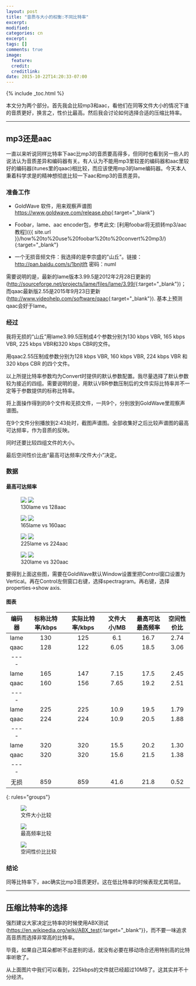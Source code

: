 ```yaml
---
layout: post
title: "音质与大小的权衡:不同比特率"
excerpt:
modified:
categories: cn
excerpt:
tags: []
comments: true
image:
  feature: 
  credit: 
  creditlink:
date: 2015-10-22T14:20:33-07:00
---
```


{% include _toc.html %}

本文分为两个部分。首先我会比较mp3和aac，看他们在同等文件大小的情况下谁的音质更好，换言之，性价比最高。然后我会讨论如何选择合适的压缩比特率。

---

## mp3还是aac

一直以来听说同样比特率下aac比mp3的音质要高得多，但同时也看到另一些人的说法认为音质差异和编码器有关。有人认为不能用mp3里较差的编码器和aac里较好的编码器(itunes里的qaac)相比较，而应该使用mp3的lame编码器。今天本人秉着科学求是的精神想彻底比较一下aac和mp3的音质差异。

### 准备工作

* GoldWave 软件，用来观察声谱图<https://www.goldwave.com/release.php>{:target="_blank"}

* Foobar，lame、aac encoder包，参考此文: [利用foobar将无损转mp3/aac教程]({{ site.url }}/how%20to%20use%20foobar%20to%20convert%20mp3/){:target="_blank"}

* 一个无损音频文件：我选择的是李宗盛的"山丘"。链接：http://pan.baidu.com/s/1bnjtIft 密码：numl

需要说明的是，最新的lame版本3.99.5是2012年2月28日更新的(<http://sourceforge.net/projects/lame/files/lame/3.99/>{:target="_blank"})；而qaac最新版2.55是2015年9月23日更新(<http://www.videohelp.com/software/qaac>{:target="_blank"}). 基本上预测qaac会好于lame。

### 经过

我将无损的“山丘”用lame3.99.5压制成4个参数分别为130 kbps VBR, 165 kbps VBR, 225 kbps VBR和320 kbps CBR的文件。

用qaac2.55压制成参数分别为128 kbps VBR, 160 kbps VBR, 224 kbps VBR 和 320 kbps CBR 的四个文件。

以上所提比特率参数均为Convert时提供的默认参数配置。我尽量选择了默认参数较为接近的四组。需要说明的是，用默认VBR参数压制后的文件实际比特率并不一定等于参数提供的标称比特率。

将上面操作得到的8个文件和无损文件，一共9个，分别放到GoldWave里观察声谱图。

在9个文件分别播放到2:43处时，截图声谱图。全部收集好之后比较声谱图的最高可达频率，作为音质的反映。

同时还要比较四组文件的大小。

最后空间性价比由“最高可达频率/文件大小”决定。

### 数据

#### 最高可达频率

<figure class="half">
  <a href="http://{{ site.url }}/images/kbps/130lame.JPG"><img src="http://{{ site.url }}/images/kbps/130lame.JPG"></a>
  <a href="http://{{ site.url }}/images/kbps/128aac.JPG"><img src="http://{{ site.url }}/images/kbps/128aac.JPG"></a>
  <figcaption>130lame vs 128aac</figcaption>
</figure>

<figure class="half">
  <a href="http://{{ site.url }}/images/kbps/130lame.JPG"><img src="http://{{ site.url }}/images/kbps/130lame.JPG"></a>
  <a href="http://{{ site.url }}/images/kbps/128aac.JPG"><img src="http://{{ site.url }}/images/kbps/128aac.JPG"></a>
  <figcaption>165lame vs 160aac</figcaption>
</figure>

<figure class="half">
  <a href="http://{{ site.url }}/images/kbps/130lame.JPG"><img src="http://{{ site.url }}/images/kbps/130lame.JPG"></a>
  <a href="http://{{ site.url }}/images/kbps/128aac.JPG"><img src="http://{{ site.url }}/images/kbps/128aac.JPG"></a>
  <figcaption>225lame vs 224aac</figcaption>
</figure>

<figure class="half">
  <a href="http://{{ site.url }}/images/kbps/130lame.JPG"><img src="http://{{ site.url }}/images/kbps/130lame.JPG"></a>
  <a href="http://{{ site.url }}/images/kbps/128aac.JPG"><img src="http://{{ site.url }}/images/kbps/128aac.JPG"></a>
  <figcaption>320lame vs 320aac</figcaption>
</figure>

要得到上面这些图，需要在GoldWave默认Window设置里把Control窗口设置为Vertical。再在Control左侧窗口右键，选择spectragram。再右键，选择properties->show axis.

#### 图表

|编码器|标称比特率/kbps|实际比特率/kbps|文件大小/MB|最高可达最高频率|空间性价比|
|:--------:|:-------:|:-------:|:-------:|:-------:|:--------:|
|lame|	130|	125	|6.1|	16.7|	2.74 |
|qaac	|128|	122	|6.05|	18.5|	3.06 |
|----
|lame|	165|	147|	7.15|	17.5|	2.45 |
|qaac	|160	|156	|7.65|	19.2	|2.51 |
|----
|lame|	225	|225|	10.9|	19.5|	1.79 |
|qaac|	224|	224|	10.9|	20.5|	1.88 |
|----
|lame	|320	|320|	15.5|	20.2	|1.30 |
|qaac	|320	|320|	15.6	|21.5|	1.38 |
|----
|无损|	859|	859|	41.6|	21.8|	0.52 |
{: rules="groups"}

<figure>
  <a href="http://{{ site.url }}/images/kbps/1.png"><img src="http://{{ site.url }}/images/kbps/1.png"></a>
  <figcaption>文件大小比较</figcaption>
</figure>

<figure>
  <a href="http://{{ site.url }}/images/kbps/2.png"><img src="http://{{ site.url }}/images/kbps/2.png"></a>
  <figcaption>最高频率比较</figcaption>
</figure>

<figure>
  <a href="http://{{ site.url }}/images/kbps/3.png"><img src="http://{{ site.url }}/images/kbps/3.png"></a>
  <figcaption>空间性价比比较</figcaption>
</figure>

### 结论

同等比特率下，aac确实比mp3音质更好。这在低比特率的时候表现尤其明显。

---

## 压缩比特率的选择

强烈建议大家决定比特率的时候使用ABX测试(<https://en.wikipedia.org/wiki/ABX_test>{:target="_blank"}}，而不要一味追求高音质而选择非常高的比特率。

毕竟，如果自己耳朵都听不出差别的话，就没有必要在移动场合还用特别高的比特率听歌了。

从上面图片中我们可以看到，225kbps的文件就已经超过10MB了。这其实并不十分经济。